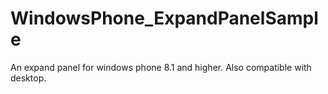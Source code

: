 # WindowsPhone_ExpandPanelSample
An expand panel for windows phone 8.1 and higher. Also compatible with desktop.
